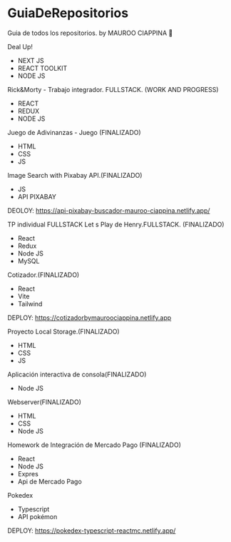 # GuiaDeRepositorios
Guia de todos los repositorios.
by MAUROO CIAPPINA 💫

Deal Up!
  - NEXT JS
  - REACT TOOLKIT
  - NODE JS

Rick&Morty - Trabajo integrador. FULLSTACK. (WORK AND PROGRESS)
  - REACT
  - REDUX
  - NODE JS

Juego de Adivinanzas - Juego (FINALIZADO)
  - HTML
  - CSS
  - JS

Image Search with Pixabay API.(FINALIZADO)
  - JS
  - API PIXABAY

DEOLOY: https://api-pixabay-buscador-mauroo-ciappina.netlify.app/

TP individual FULLSTACK Let s Play de Henry.FULLSTACK. (FINALIZADO)
   - React
   - Redux
   - Node JS
   - MySQL

Cotizador.(FINALIZADO)
   - React
   - Vite
   - Tailwind

DEPLOY: https://cotizadorbymauroociappina.netlify.app

Proyecto Local Storage.(FINALIZADO)
   - HTML
   - CSS
   - JS

Aplicación interactiva de consola(FINALIZADO)
  - Node JS

Webserver(FINALIZADO)
  - HTML
  - CSS
  - Node JS  

Homework de Integración de Mercado Pago (FINALIZADO)
  - React
  - Node JS
  - Expres
  - Api de Mercado Pago

Pokedex
  - Typescript
  - API pokémon

DEPLOY: https://pokedex-typescript-reactmc.netlify.app/
